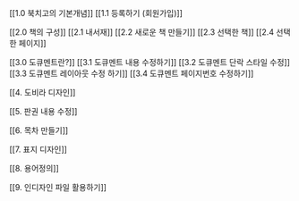 [[1.0 북치고의  기본개념]]
[[1.1 등록하기 (회원가입)]]

[[2.0 책의 구성]]
[[2.1 내서재]]
[[2.2 새로운 책 만들기]]
[[2.3 선택한 책]]
[[2.4 선택한 페이지]]

[[3.0 도큐멘트란?]]
[[3.1 도큐멘트 내용 수정하기]]
[[3.2 도큐멘트 단락 스타일 수정]]
[[3.3 도큐멘트 레이아웃 수정 하기]]
[[3.4 도큐멘트 페이지번호 수정하기]]

[[4. 도비라 디자인]]

[[5.  판권 내용 수정]]

[[6. 목차 만들기]]

[[7. 표지 디자인]]

[[8. 용어정의]]

[[9. 인디자인 파일 활용하기]]
